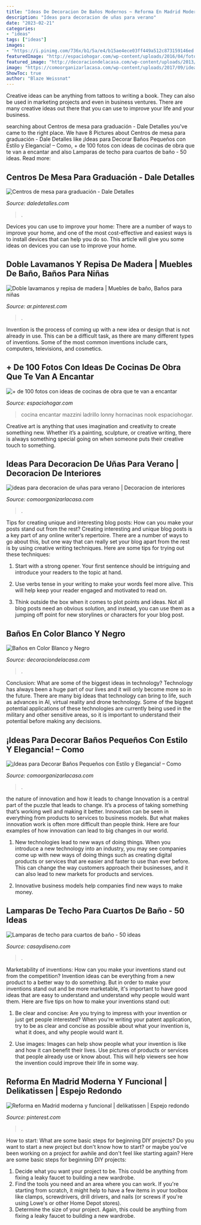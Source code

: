 ```yaml
---
title: "Ideas De Decoracion De Baños Modernos ~ Reforma En Madrid Moderna Y Funcional"
description: "Ideas para decoracion de uñas para verano"
date: "2023-02-21"
categories:
- "ideas"
tags: ["ideas"]
images:
- "https://i.pinimg.com/736x/b1/5a/e4/b15ae4ece03ff449a512c873159146ed.jpg"
featuredImage: "http://espaciohogar.com/wp-content/uploads/2016/04/fotos-con-ideas-de-cocinas-de-obra-que-te-van-a-encantar-cocina-pared-piedra.jpg"
featured_image: "http://decoraciondelacasa.com/wp-content/uploads/2013/07/baño-con-paredes-color-negro.jpg"
image: "https://comoorganizarlacasa.com/wp-content/uploads/2017/09/ideas-para-decorar-banos-pequenos-16.jpg"
ShowToc: true
author: "Blaze Weissnat"
---
```



Creative ideas can be anything from tattoos to writing a book. They can also be used in marketing projects and even in business ventures. There are many creative ideas out there that you can use to improve your life and your business.

	

		
searching about Centros de mesa para graduación - Dale Detalles you've came to the right place. We have 8 Pictures about Centros de mesa para graduación - Dale Detalles like ¡Ideas para Decorar Baños Pequeños con Estilo y Elegancia! – Como, + de 100 fotos con ideas de cocinas de obra que te van a encantar and also Lamparas de techo para cuartos de baño - 50 ideas. Read more:
		
    
## Centros De Mesa Para Graduación - Dale Detalles

<img loading=lazy src="https://i0.wp.com/www.daledetalles.com/wp-content/uploads/2017/06/graduacion-centros-de-mesa12.jpg" onerror="this.onerror=null;this.src='https://tse4.mm.bing.net/th?id=OIP.V7C6dsQx2P7yC2pjv0n3AAHaJ3&amp;pid=15.1';" alt="Centros de mesa para graduación - Dale Detalles">

_Source: daledetalles.com_

>. 

	

Devices you can use to improve your home:
There are a number of ways to improve your home, and one of the most cost-effective and easiest ways is to install devices that can help you do so. This article will give you some ideas on devices you can use to improve your home.

    
## Doble Lavamanos Y Repisa De Madera | Muebles De Baño, Baños Para Niñas

<img loading=lazy src="https://i.pinimg.com/736x/b1/5a/e4/b15ae4ece03ff449a512c873159146ed.jpg" onerror="this.onerror=null;this.src='https://tse3.mm.bing.net/th?id=OIP.gJi48EEWq-lveM76o12KcgHaLH&amp;pid=15.1';" alt="Doble lavamanos y repisa de madera | Muebles de baño, Baños para niñas">

_Source: ar.pinterest.com_

>. 

	

Invention is the process of coming up with a new idea or design that is not already in use. This can be a difficult task, as there are many different types of inventions. Some of the most common inventions include cars, computers, televisions, and cosmetics.

    
## + De 100 Fotos Con Ideas De Cocinas De Obra Que Te Van A Encantar

<img loading=lazy src="http://espaciohogar.com/wp-content/uploads/2016/04/fotos-con-ideas-de-cocinas-de-obra-que-te-van-a-encantar-cocina-pared-piedra.jpg" onerror="this.onerror=null;this.src='https://tse2.mm.bing.net/th?id=OIP.tf2GGH6umJ_jeZK5Kg0W9wHaKx&amp;pid=15.1';" alt="+ de 100 fotos con ideas de cocinas de obra que te van a encantar">

_Source: espaciohogar.com_

>cocina encantar mazzini ladrillo lonny hornacinas nook espaciohogar. 

	

Creative art is anything that uses imagination and creativity to create something new. Whether it’s a painting, sculpture, or creative writing, there is always something special going on when someone puts their creative touch to something.

    
## Ideas Para Decoracion De Uñas Para Verano | Decoracion De Interiores

<img loading=lazy src="https://comoorganizarlacasa.com/wp-content/uploads/2015/07/ideas-decoracion-de-unas.jpg" onerror="this.onerror=null;this.src='https://tse1.mm.bing.net/th?id=OIP.AXS7MBTtwHoljnxk5eZgyQHaNK&amp;pid=15.1';" alt="ideas para decoracion de uñas para verano | Decoracion de interiores">

_Source: comoorganizarlacasa.com_

>. 

	

Tips for creating unique and interesting blog posts: How can you make your posts stand out from the rest?
Creating interesting and unique blog posts is a key part of any online writer’s repertoire. There are a number of ways to go about this, but one way that can really set your blog apart from the rest is by using creative writing techniques. Here are some tips for trying out these techniques:
1. Start with a strong opener. Your first sentence should be intriguing and introduce your readers to the topic at hand.

2. Use verbs tense in your writing to make your words feel more alive. This will help keep your reader engaged and motivated to read on.

3. Think outside the box when it comes to plot points and ideas. Not all blog posts need an obvious solution, and instead, you can use them as a jumping off point for new storylines or characters for your blog post.


    
## Baños En Color Blanco Y Negro

<img loading=lazy src="http://decoraciondelacasa.com/wp-content/uploads/2013/07/baño-con-paredes-color-negro.jpg" onerror="this.onerror=null;this.src='https://tse1.mm.bing.net/th?id=OIP.Uky9dEZGOCn7_67VdFwvDAHaLH&amp;pid=15.1';" alt="Baños en Color Blanco y Negro">

_Source: decoraciondelacasa.com_

>. 

	

Conclusion: What are some of the biggest ideas in technology?
Technology has always been a huge part of our lives and it will only become more so in the future. There are many big ideas that technology can bring to life, such as advances in AI, virtual reality and drone technology. Some of the biggest potential applications of these technologies are currently being used in the military and other sensitive areas, so it is important to understand their potential before making any decisions.

    
## ¡Ideas Para Decorar Baños Pequeños Con Estilo Y Elegancia! – Como

<img loading=lazy src="https://comoorganizarlacasa.com/wp-content/uploads/2017/09/ideas-para-decorar-banos-pequenos-16.jpg" onerror="this.onerror=null;this.src='https://tse4.mm.bing.net/th?id=OIP.xR3JLqVv0mSD__9_GElvQgHaJ4&amp;pid=15.1';" alt="¡Ideas para Decorar Baños Pequeños con Estilo y Elegancia! – Como">

_Source: comoorganizarlacasa.com_

>. 

	

the nature of innovation and how it leads to change
Innovation is a central part of the puzzle that leads to change. It’s a process of taking something that’s working well and making it better. Innovation can be seen in everything from products to services to business models. But what makes innovation work is often more difficult than people think. Here are four examples of how innovation can lead to big changes in our world.
1) New technologies lead to new ways of doing things. When you introduce a new technology into an industry, you may see companies come up with new ways of doing things such as creating digital products or services that are easier and faster to use than ever before. This can change the way customers approach their businesses, and it can also lead to new markets for products and services.

2) Innovative business models help companies find new ways to make money.

    
## Lamparas De Techo Para Cuartos De Baño - 50 Ideas

<img loading=lazy src="https://casaydiseno.com/wp-content/uploads/2015/10/lamparas-colgantes.jpg" onerror="this.onerror=null;this.src='https://tse4.mm.bing.net/th?id=OIP.fE_0XnTeDsgq0H8mcVTI9QHaLI&amp;pid=15.1';" alt="Lamparas de techo para cuartos de baño - 50 ideas">

_Source: casaydiseno.com_

>. 

	

Marketability of inventions: How can you make your inventions stand out from the competition?
Invention ideas can be everything from a new product to a better way to do something. But in order to make your inventions stand out and be more marketable, it's important to have good ideas that are easy to understand and understand why people would want them. Here are five tips on how to make your inventions stand out:
1. Be clear and concise: Are you trying to impress with your invention or just get people interested? When you're writing your patent application, try to be as clear and concise as possible about what your invention is, what it does, and why people would want it.

2. Use images: Images can help show people what your invention is like and how it can benefit their lives. Use pictures of products or services that people already use or know about. This will help viewers see how the invention could improve their life in some way.

    
## Reforma En Madrid Moderna Y Funcional | Delikatissen | Espejo Redondo

<img loading=lazy src="https://i.pinimg.com/736x/64/30/99/6430998d9587b03b59d7bfabfd429032.jpg" onerror="this.onerror=null;this.src='https://tse3.mm.bing.net/th?id=OIP.GdT1fAo3f1Udo-Jb-433dQHaLH&amp;pid=15.1';" alt="Reforma en Madrid moderna y funcional | delikatissen | Espejo redondo">

_Source: pinterest.com_

>. 

	

How to start: What are some basic steps for beginning DIY projects?
Do you want to start a new project but don't know how to start? or maybe you've been working on a project for awhile and don't feel like starting again? Here are some basic steps for beginning DIY projects:
1. Decide what you want your project to be. This could be anything from fixing a leaky faucet to building a new wardrobe. 
2. Find the tools you need and an area where you can work. If you're starting from scratch, it might help to have a few items in your toolbox like clamps, screwdrivers, drill drivers, and nails (or screws if you're using Lowe's or other Home Depot stores). 
3. Determine the size of your project. Again, this could be anything from fixing a leaky faucet to building a new wardrobe. 

